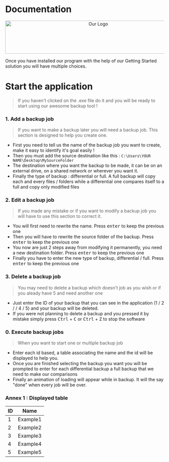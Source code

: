 # Documentation
  <center><a href="https://github.com/5c0rp264/C-Project">
    <img src="https://www.lhinares-technologies.com/media/imgs/project_list/projects/easysave.png" alt="Our Logo" width="574" height="105">
  </a></center>  
  
Once you have installed our program with the help of our Getting Started solution you will have multiple choices. 

Start the application
=================
> If you haven't clicked on the .exe file do it and you will be ready to start using our awesome backup tool !

### 1. Add a backup job

> If you want to make a backup later you will need a backup job. This section is designed to help you create one.
* First you need to tell us the name of the backup job you want to create, make it easy to identify it's goal easily !
* Then you must add the source destination like this : `C:\Users\YOUR NAME\Desktop\MySourceFolder`
* The destination where you want the backup to be made, it can be on an external drive, on a shared network or wherever you want it.
* Finally the type of backup : differential or full. A full backup will copy each and every files / folders while a differential one compares itself to a full and copy only modified files

### 2. Edit a backup job

> If you made any mistake or if you want to modify a backup job you will have to use this section to correct it. 
* You will first need to rewrite the name. Press <kbd>enter</kbd> to keep the previous one
* Then you will have to rewrite the source folder of the backup. Press <kbd>enter</kbd> to keep the previous one
* You now are just 2 steps away from modifying it permanently, you need a new destination folder. Press <kbd>enter</kbd> to keep the previous one
* Finally you have to enter the new type of backup, differential / full. Press <kbd>enter</kbd> to keep the previous one

### 3. Delete a backup job

> You may need to delete a backup which doesn't job as you wish or if you aleady have 5 and need another one 
* Just enter the ID of your backup that you can see in the application (1 / 2 / / 4 / 5) and your backup will be deleted.
* If you were not planning to delete a backup and you pressed it by mistake simply press <kbd>Ctrl</kbd> + <kbd>C</kbd> or <kbd>Ctrl</kbd> + <kbd>Z</kbd> to stop the software


### 0. Execute backup jobs

> When you want to start one or multiple backup job
* Enter each id based, a table associating the name and the id will be displayed to help you.
* Once you are finished selecting the backup you want you will be prompted to enter for each differential backup a full backup that we need to make our comparisons
* Finally an animation of loading will appear while in backup. It will the say "done" when every job will be over.

### Annex 1 : Displayed table


| ID  | Name               |
| --- | ------------------ |
|  1  | Example1           |
|  2  | Example2           |
|  3  | Example3           |
|  4  | Example4           |
|  5  | Example5           |
